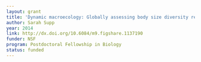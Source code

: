 ```yaml
---
layout: grant
title: 'Dynamic macroecology: Globally assessing body size diversity response to environmental change'
author: Sarah Supp
year: 2014
link: http://dx.doi.org/10.6084/m9.figshare.1137190
funder: NSF
program: Postdoctoral Fellowship in Biology
status: funded
---
```

